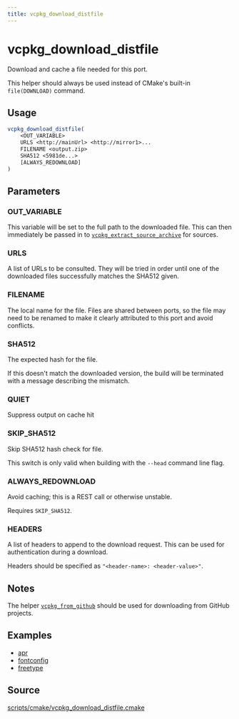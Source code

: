 ```yaml
---
title: vcpkg_download_distfile
---
```


# vcpkg_download_distfile

Download and cache a file needed for this port.

This helper should always be used instead of CMake's built-in `file(DOWNLOAD)` command.

## Usage

```cmake
vcpkg_download_distfile(
    <OUT_VARIABLE>
    URLS <http://mainUrl> <http://mirror1>...
    FILENAME <output.zip>
    SHA512 <5981de...>
    [ALWAYS_REDOWNLOAD]
)
```
## Parameters

### OUT_VARIABLE
This variable will be set to the full path to the downloaded file. This can then immediately be passed in to [`vcpkg_extract_source_archive`](vcpkg_extract_source_archive.md) for sources.

### URLS

A list of URLs to be consulted. They will be tried in order until one of the downloaded files successfully matches the SHA512 given.

### FILENAME

The local name for the file. Files are shared between ports, so the file may need to be renamed to make it clearly attributed to this port and avoid conflicts.

### SHA512

The expected hash for the file.

If this doesn't match the downloaded version, the build will be terminated with a message describing the mismatch.

### QUIET

Suppress output on cache hit

### SKIP_SHA512

Skip SHA512 hash check for file.

This switch is only valid when building with the `--head` command line flag.

### ALWAYS_REDOWNLOAD

Avoid caching; this is a REST call or otherwise unstable.

Requires `SKIP_SHA512`.

### HEADERS

A list of headers to append to the download request. This can be used for authentication during a download.

Headers should be specified as `"<header-name>: <header-value>"`.

## Notes

The helper [`vcpkg_from_github`](vcpkg_from_github.md) should be used for downloading from GitHub projects.

## Examples

- [apr](https://github.com/Microsoft/vcpkg/blob/master/ports/apr/portfile.cmake)
- [fontconfig](https://github.com/Microsoft/vcpkg/blob/master/ports/fontconfig/portfile.cmake)
- [freetype](https://github.com/Microsoft/vcpkg/blob/master/ports/freetype/portfile.cmake)

## Source

[scripts/cmake/vcpkg\_download\_distfile.cmake](https://github.com/Microsoft/vcpkg/blob/master/scripts/cmake/vcpkg_download_distfile.cmake)


